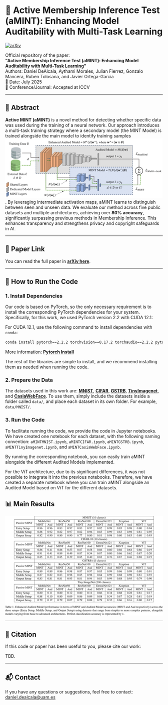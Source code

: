 # 📄 Active Membership Inference Test (aMINT): Enhancing Model Auditability with Multi-Task Learning

[![arXiv](https://img.shields.io/badge/arXiv-PAPER_ID-B31B1B.svg)](https://arxiv.org/abs/PAPER_ID)

Official repository of the paper:  
**"Active Membership Inference Test (aMINT): Enhancing Model Auditability with Multi-Task Learning"**  
Authors: Daniel DeAlcala, Aythami Morales, Julian Fierrez, Gonzalo Mancera, Ruben Tolosana, and Javier Ortega-Garcia  
📅 Date: July 2025  
🧠 Conference/Journal: Accepted at ICCV

---

## 📝 Abstract

**Active MINT (aMINT)** is a novel method for detecting whether specific data was used during the training of a neural network. Our approach introduces a multi-task training strategy where a secondary model (the MINT Model) is trained alongside the main model to identify training samples ![aMINT architecture](images/Block_Diagram.svg). By leveraging intermediate activation maps, aMINT learns to distinguish between seen and unseen data. We evaluate our method across five public datasets and multiple architectures, achieving over **80% accuracy**, significantly surpassing previous methods in Membership Inference. This enhances transparency and strengthens privacy and copyright safeguards in AI.

---

## 🔗 Paper Link

You can read the full paper in **[arXiv here](https://arxiv.org/abs/PAPER_ID)**.

---

## 🚀 How to Run the Code

### 1. Install Dependencies

Our code is based on PyTorch, so the only necessary requirement is to install the corresponding PyTorch dependencies for your system. Specifically, for this work, we used PyTorch version 2.2 with CUDA 12.1:

For CUDA 12.1, use the following command to install dependencies with `conda`:

```bash
conda install pytorch==2.2.2 torchvision==0.17.2 torchaudio==2.2.2 pytorch-cuda=12.1 -c pytorch -c nvidia
```

More information: **[Pytorch Install](https://pytorch.org/get-started/previous-versions/)**

The rest of the libraries are simple to install, and we recommend installing them as needed when running the code.

### 2. Prepare the Data

The datasets used in this work are: **[MNIST](http://yann.lecun.com/exdb/mnist)**, **[CIFAR](https://www.cs.toronto.edu/~kriz/cifar.html)**, **[GSTRB](https://benchmark.ini.rub.de/)**, **[TinyImagenet](https://huggingface.co/datasets/zh-plus/tiny-imagenet)**, and **[CasiaWebFace](https://arxiv.org/abs/1411.7923)**. To use them, simply include the datasets inside a folder called `data/`, and place each dataset in its own folder. For example, `data/MNIST/`.

### 3. Run the Code

To facilitate running the code, we provide the code in Jupyter notebooks. We have created one notebook for each dataset, with the following naming convention: `aMINTMNIST.ipynb`, `aMINTCIFAR.ipynb`, `aMINTGSTRB.ipynb`, `aMINTTinyImagenet.ipynb`, and `aMINTCasiaWebFace.ipynb`. 

By running the corresponding notebook, you can easily train aMINT alongside the different Audited Models implemented.

For the ViT architecture, due to its significant differences, it was not possible to integrate it into the previous notebooks. Therefore, we have created a separate notebook where you can train aMINT alongside an Audited Model based on ViT for the different datasets.

## 📊 Main Results

![Main Results](images/Results.svg)

---

## 📌 Citation

If this code or paper has been useful to you, please cite our work:

TBD.

---

## 📬 Contact

If you have any questions or suggestions, feel free to contact: daniel.dealcala@uam.es





